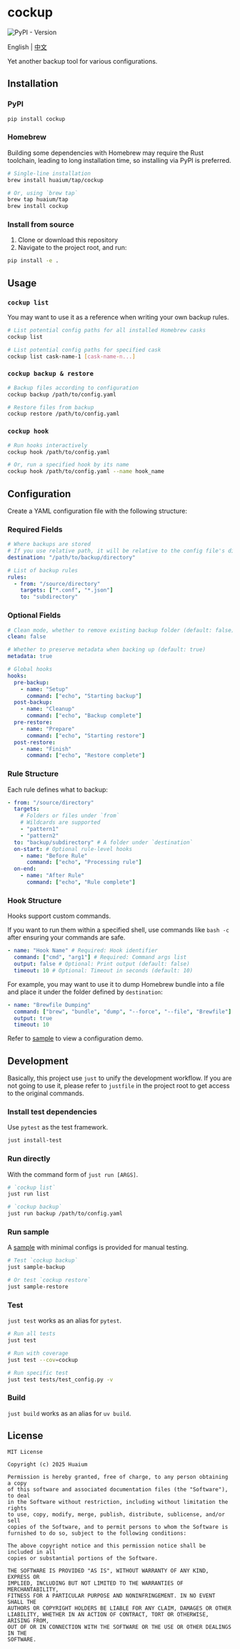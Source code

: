 # cockup

![PyPI - Version](https://img.shields.io/pypi/v/cockup)

English | [中文](README_zh-cn.md)

Yet another backup tool for various configurations.

## Installation

### PyPI

```bash
pip install cockup
```

### Homebrew

Building some dependencies with Homebrew may require the Rust toolchain, leading to long installation time, so installing via PyPI is preferred.

```bash
# Single-line installation
brew install huaium/tap/cockup

# Or, using `brew tap`
brew tap huaium/tap
brew install cockup
```

### Install from source

1. Clone or download this repository
2. Navigate to the project root, and run:

```bash
pip install -e .
```

## Usage

### `cockup list`

You may want to use it as a reference when writing your own backup rules.

```bash
# List potential config paths for all installed Homebrew casks
cockup list

# List potential config paths for specified cask
cockup list cask-name-1 [cask-name-n...]
```

### `cockup backup & restore`

```bash
# Backup files according to configuration
cockup backup /path/to/config.yaml

# Restore files from backup
cockup restore /path/to/config.yaml
```

### `cockup hook`

```bash
# Run hooks interactively
cockup hook /path/to/config.yaml

# Or, run a specified hook by its name
cockup hook /path/to/config.yaml --name hook_name
```

## Configuration

Create a YAML configuration file with the following structure:

### Required Fields

```yaml
# Where backups are stored
# If you use relative path, it will be relative to the config file's directory
destination: "/path/to/backup/directory"

# List of backup rules
rules:
  - from: "/source/directory"
    targets: ["*.conf", "*.json"]
    to: "subdirectory"
```

### Optional Fields

```yaml
# Clean mode, whether to remove existing backup folder (default: false)
clean: false

# Whether to preserve metadata when backing up (default: true)
metadata: true

# Global hooks
hooks:
  pre-backup:
    - name: "Setup"
      command: ["echo", "Starting backup"]
  post-backup:
    - name: "Cleanup"
      command: ["echo", "Backup complete"]
  pre-restore:
    - name: "Prepare"
      command: ["echo", "Starting restore"]
  post-restore:
    - name: "Finish"
      command: ["echo", "Restore complete"]
```

### Rule Structure

Each rule defines what to backup:

```yaml
- from: "/source/directory"
  targets:
    # Folders or files under `from`
    # Wildcards are supported
    - "pattern1"
    - "pattern2"
  to: "backup/subdirectory" # A folder under `destination`
  on-start: # Optional rule-level hooks
    - name: "Before Rule"
      command: ["echo", "Processing rule"]
  on-end:
    - name: "After Rule"
      command: ["echo", "Rule complete"]
```

### Hook Structure

Hooks support custom commands.

If you want to run them within a specified shell, use commands like `bash -c` after ensuring your commands are safe.

```yaml
- name: "Hook Name" # Required: Hook identifier
  command: ["cmd", "arg1"] # Required: Command args list
  output: false # Optional: Print output (default: false)
  timeout: 10 # Optional: Timeout in seconds (default: 10)
```

For example, you may want to use it to dump Homebrew bundle into a file and place it under the folder defined by `destination`:

```yaml
- name: "Brewfile Dumping"
  command: ["brew", "bundle", "dump", "--force", "--file", "Brewfile"]
  output: true
  timeout: 10
```

Refer to [sample](sample) to view a configuration demo.

## Development

Basically, this project use `just` to unify the development workflow. If you are not going to use it, please refer to `justfile` in the project root to get access to the original commands.

### Install test dependencies

Use `pytest` as the test framework.

```bash
just install-test
```

### Run directly

With the command form of `just run [ARGS]`.

```bash
# `cockup list`
just run list

# `cockup backup`
just run backup /path/to/config.yaml
```

### Run sample

A [sample](sample) with minimal configs is provided for manual testing.

```bash
# Test `cockup backup`
just sample-backup

# Or test `cockup restore`
just sample-restore
```

### Test

`just test` works as an alias for `pytest`.

```bash
# Run all tests
just test

# Run with coverage
just test --cov=cockup

# Run specific test
just test tests/test_config.py -v
```

### Build

`just build` works as an alias for `uv build`.

## License

```
MIT License

Copyright (c) 2025 Huaium

Permission is hereby granted, free of charge, to any person obtaining a copy
of this software and associated documentation files (the "Software"), to deal
in the Software without restriction, including without limitation the rights
to use, copy, modify, merge, publish, distribute, sublicense, and/or sell
copies of the Software, and to permit persons to whom the Software is
furnished to do so, subject to the following conditions:

The above copyright notice and this permission notice shall be included in all
copies or substantial portions of the Software.

THE SOFTWARE IS PROVIDED "AS IS", WITHOUT WARRANTY OF ANY KIND, EXPRESS OR
IMPLIED, INCLUDING BUT NOT LIMITED TO THE WARRANTIES OF MERCHANTABILITY,
FITNESS FOR A PARTICULAR PURPOSE AND NONINFRINGEMENT. IN NO EVENT SHALL THE
AUTHORS OR COPYRIGHT HOLDERS BE LIABLE FOR ANY CLAIM, DAMAGES OR OTHER
LIABILITY, WHETHER IN AN ACTION OF CONTRACT, TORT OR OTHERWISE, ARISING FROM,
OUT OF OR IN CONNECTION WITH THE SOFTWARE OR THE USE OR OTHER DEALINGS IN THE
SOFTWARE.
```
